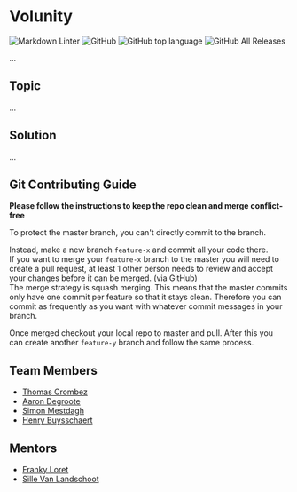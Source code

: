 # Volunity

![Markdown Linter](https://github.com/vives-projectweek-1-2020/projectweek-1-team-1/workflows/Markdown%20Linter/badge.svg?branch=master)
![GitHub](https://img.shields.io/github/license/vives-projectweek-1-2020/projectweek-1-team-1)
![GitHub top language](https://img.shields.io/github/languages/top/vives-projectweek-1-2020/projectweek-1-team-1)
![GitHub All Releases](https://img.shields.io/github/downloads/vives-projectweek-1-2020/projectweek-1-team-1/total)

...

## Topic

...

## Solution

...

## Git Contributing Guide

**Please follow the instructions to keep the repo clean and merge conflict-free**

To protect the master branch, you can't directly commit to the branch.

Instead, make a new branch `feature-x` and commit all your code there.\
If you want to merge your `feature-x` branch to the master you will need to create a pull request, at least 1 other person needs to review and accept your changes before it can be merged. (via GitHub)\
The merge strategy is squash merging. This means that the master commits only have one commit per feature so that it stays clean. Therefore you can commit as frequently as you want with whatever commit messages in your branch.

Once merged checkout your local repo to master and pull. After this you can create another `feature-y` branch and follow the same process.

## Team Members

- [Thomas Crombez](https://github.com/TrikThom)
- [Aaron Degroote](https://github.com/aarondegroote)
- [Simon Mestdagh](https://github.com/simonmestdagh)
- [Henry Buysschaert](https://github.com/HenryBuyssie)

## Mentors

- [Franky Loret](https://github.com/frankyloret)
- [Sille Van Landschoot](https://github.com/sillevl)
